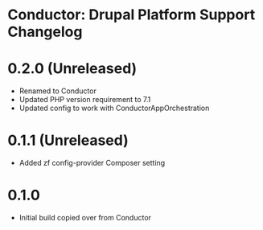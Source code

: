 Conductor: Drupal Platform Support Changelog
==============================================

# 0.2.0 (Unreleased)
- Renamed to Conductor
- Updated PHP version requirement to 7.1
- Updated config to work with ConductorAppOrchestration

# 0.1.1 (Unreleased)
- Added zf config-provider Composer setting

# 0.1.0
- Initial build copied over from Conductor
